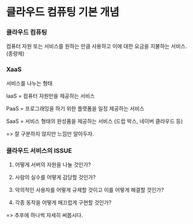# 클라우드 컴퓨팅 기본 개념


### 클라우드 컴퓨팅

컴퓨터 자원 또는 서비스를 원하는 만큼 사용하고 이에 대한 요금을 지불하는 서비스. (종량제)

### XaaS

서비스를 나누는 형태

IaaS = 컴퓨터 자원만을 제공하는 서비스

PaaS = 프로그래밍을 하기 위한 플랫폼을 일정 제공하는 서비스

SaaS = 서비스 형태의 완성품을 제공하는 서비스 (드랍 박스, 네이버 클라우드 등)

=> 잘 구분하지 않지만 느낌만 알아두자.

### 클라우드 서비스의 ISSUE

1. 어떻게 서버의 자원을 나눌 것인가?

2. 사람의 실수를 어떻게 감당할 것인가?

3. 악의적인 사용자를 어떻게 규제할 것이고 이를 어떻게 해결할 것인가?

4. 각종 동작을 어떻게 매끄럽게 구현할 것인가?

=> 추후에 하나씩 자세히 써봅시다.
